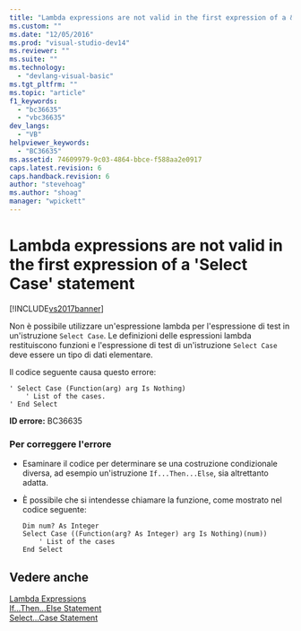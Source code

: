 ```yaml
---
title: "Lambda expressions are not valid in the first expression of a &#39;Select Case&#39; statement | Microsoft Docs"
ms.custom: ""
ms.date: "12/05/2016"
ms.prod: "visual-studio-dev14"
ms.reviewer: ""
ms.suite: ""
ms.technology: 
  - "devlang-visual-basic"
ms.tgt_pltfrm: ""
ms.topic: "article"
f1_keywords: 
  - "bc36635"
  - "vbc36635"
dev_langs: 
  - "VB"
helpviewer_keywords: 
  - "BC36635"
ms.assetid: 74609979-9c03-4864-bbce-f588aa2e0917
caps.latest.revision: 6
caps.handback.revision: 6
author: "stevehoag"
ms.author: "shoag"
manager: "wpickett"
---
```

# Lambda expressions are not valid in the first expression of a &#39;Select Case&#39; statement
[!INCLUDE[vs2017banner](../../../csharp/includes/vs2017banner.md)]

Non è possibile utilizzare un'espressione lambda per l'espressione di test in un'istruzione `Select Case`.  Le definizioni delle espressioni lambda restituiscono funzioni e l'espressione di test di un'istruzione `Select Case` deve essere un tipo di dati elementare.  
  
 Il codice seguente causa questo errore:  
  
```vb#  
' Select Case (Function(arg) arg Is Nothing)  
    ' List of the cases.  
' End Select  
```  
  
 **ID errore:** BC36635  
  
### Per correggere l'errore  
  
-   Esaminare il codice per determinare se una costruzione condizionale diversa, ad esempio un'istruzione `If...Then...Else`, sia altrettanto adatta.  
  
-   È possibile che si intendesse chiamare la funzione, come mostrato nel codice seguente:  
  
    ```vb#  
    Dim num? As Integer  
    Select Case ((Function(arg? As Integer) arg Is Nothing)(num))  
        ' List of the cases  
    End Select  
    ```  
  
## Vedere anche  
 [Lambda Expressions](../../../visual-basic/programming-guide/language-features/procedures/lambda-expressions.md)   
 [If...Then...Else Statement](../../../visual-basic/language-reference/statements/if-then-else-statement.md)   
 [Select...Case Statement](../../../visual-basic/language-reference/statements/select-case-statement.md)